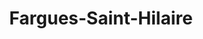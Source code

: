 ---
title: Fargues-Saint-Hilaire
url: /fargues-saint-hilaire/
latitude: 44.825
longitude: -0.441
---